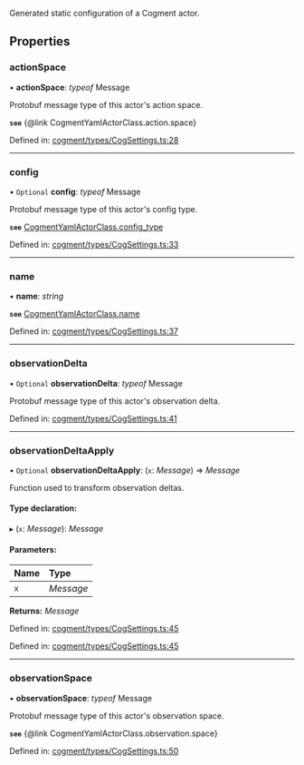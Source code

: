 Generated static configuration of a Cogment actor.

## Properties

### actionSpace

• **actionSpace**: *typeof* Message

Protobuf message type of this actor's action space.

**`see`** {@link CogmentYamlActorClass.action.space}

Defined in: [cogment/types/CogSettings.ts:28](https://github.com/cogment/cogment-js-sdk/blob/main/src/cogment/types/CogSettings.ts#L28)

___

### config

• `Optional` **config**: *typeof* Message

Protobuf message type of this actor's config type.

**`see`** [CogmentYamlActorClass.config_type](cogmentyamlactorclass.md#config_type)

Defined in: [cogment/types/CogSettings.ts:33](https://github.com/cogment/cogment-js-sdk/blob/main/src/cogment/types/CogSettings.ts#L33)

___

### name

• **name**: *string*

**`see`** [CogmentYamlActorClass.name](cogmentyamlactorclass.md#name)

Defined in: [cogment/types/CogSettings.ts:37](https://github.com/cogment/cogment-js-sdk/blob/main/src/cogment/types/CogSettings.ts#L37)

___

### observationDelta

• `Optional` **observationDelta**: *typeof* Message

Protobuf message type of this actor's observation delta.

Defined in: [cogment/types/CogSettings.ts:41](https://github.com/cogment/cogment-js-sdk/blob/main/src/cogment/types/CogSettings.ts#L41)

___

### observationDeltaApply

• `Optional` **observationDeltaApply**: (`x`: *Message*) => *Message*

Function used to transform observation deltas.

#### Type declaration:

▸ (`x`: *Message*): *Message*

#### Parameters:

Name | Type |
:------ | :------ |
`x` | *Message* |

**Returns:** *Message*

Defined in: [cogment/types/CogSettings.ts:45](https://github.com/cogment/cogment-js-sdk/blob/main/src/cogment/types/CogSettings.ts#L45)

Defined in: [cogment/types/CogSettings.ts:45](https://github.com/cogment/cogment-js-sdk/blob/main/src/cogment/types/CogSettings.ts#L45)

___

### observationSpace

• **observationSpace**: *typeof* Message

Protobuf message type of this actor's observation space.

**`see`** {@link CogmentYamlActorClass.observation.space}

Defined in: [cogment/types/CogSettings.ts:50](https://github.com/cogment/cogment-js-sdk/blob/main/src/cogment/types/CogSettings.ts#L50)

